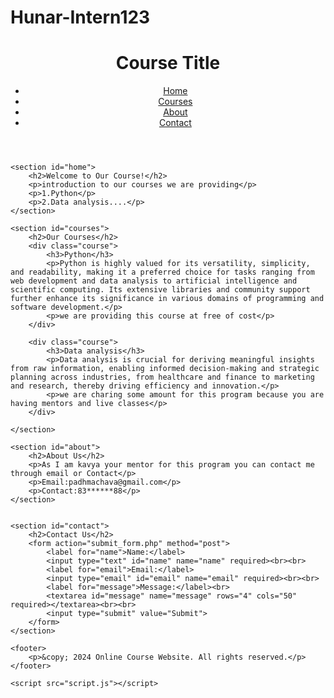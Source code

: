 # Hunar-Intern123
<!DOCTYPE html>
<html lang="en">
<head>
    <meta charset="UTF-8">
    <meta name="viewport" content="width=device-width, initial-scale=1.0">
    <title>Online Course Website</title>
    <link rel="stylesheet" href="styles.css">
</head>
<body>
    <header>
        <h1>Course Title</h1>
        <nav>
            <ul>
                <li><a href="#home">Home</a></li>
                <li><a href="#courses">Courses</a></li>
                <li><a href="#about">About</a></li>
                <li><a href="#contact">Contact</a></li>
            </ul>
        </nav>
    </header>

    <section id="home">
        <h2>Welcome to Our Course!</h2>
        <p>introduction to our courses we are providing</p>
        <p>1.Python</p>
        <p>2.Data analysis....</p>
    </section>

    <section id="courses">
        <h2>Our Courses</h2>
        <div class="course">
            <h3>Python</h3>
            <p>Python is highly valued for its versatility, simplicity, and readability, making it a preferred choice for tasks ranging from web development and data analysis to artificial intelligence and scientific computing. Its extensive libraries and community support further enhance its significance in various domains of programming and software development.</p>
            <p>we are providing this course at free of cost</p>
        </div>

        <div class="course">
            <h3>Data analysis</h3>
            <p>Data analysis is crucial for deriving meaningful insights from raw information, enabling informed decision-making and strategic planning across industries, from healthcare and finance to marketing and research, thereby driving efficiency and innovation.</p>
            <p>we are charing some amount for this program because you are having mentors and live classes</p>
        </div>

    </section>

    <section id="about">
        <h2>About Us</h2>
        <p>As I am kavya your mentor for this program you can contact me through email or Contact</p>
        <p>Email:padhmachava@gmail.com</p>
        <p>Contact:83******88</p>   
    </section>


    <section id="contact">
        <h2>Contact Us</h2>
        <form action="submit_form.php" method="post">
            <label for="name">Name:</label>
            <input type="text" id="name" name="name" required><br><br>
            <label for="email">Email:</label>
            <input type="email" id="email" name="email" required><br><br>
            <label for="message">Message:</label><br>
            <textarea id="message" name="message" rows="4" cols="50" required></textarea><br><br>
            <input type="submit" value="Submit">
        </form>
    </section>

    <footer>
        <p>&copy; 2024 Online Course Website. All rights reserved.</p>
    </footer>

    <script src="script.js"></script>
</body>
</html>
